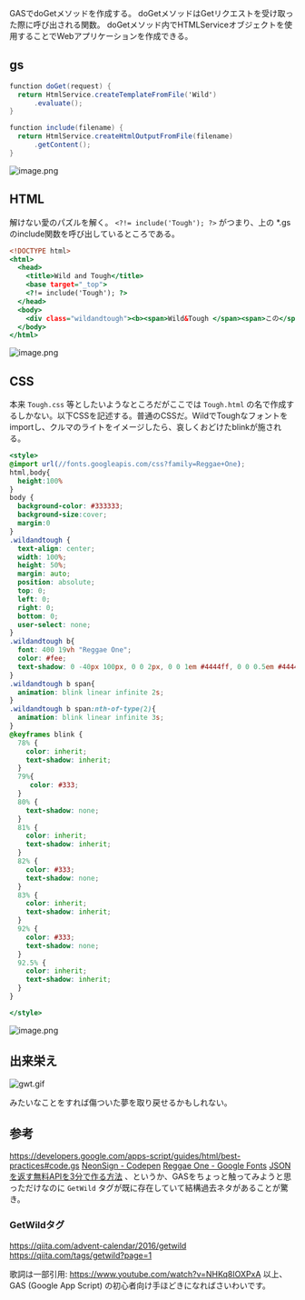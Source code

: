 GASでdoGetメソッドを作成する。
doGetメソッドはGetリクエストを受け取った際に呼び出される関数。
doGetメソッド内でHTMLServiceオブジェクトを使用することでWebアプリケーションを作成できる。

## gs
```code.gs
function doGet(request) {
  return HtmlService.createTemplateFromFile('Wild')
      .evaluate();
}

function include(filename) {
  return HtmlService.createHtmlOutputFromFile(filename)
      .getContent();
}
```
![image.png](https://qiita-image-store.s3.ap-northeast-1.amazonaws.com/0/93824/1810a6b8-6984-fcca-7bfe-2c1fc053a356.png)



## HTML

解けない愛のパズルを解く。
`<?!= include('Tough'); ?>` がつまり、上の *.gs のinclude関数を呼び出しているところである。

```Wild.html
<!DOCTYPE html>
<html>
  <head>
    <title>Wild and Tough</title>
    <base target="_top">
    <?!= include('Tough'); ?>
  </head>
  <body>
    <div class="wildandtough"><b><span>Wild&Tough </span><span>この</span><span>街</span><span>で</span><span>やさしさに</span><span>甘えて</span><span>いたくはない</span></b></div>
  </body>
</html>

````
![image.png](https://qiita-image-store.s3.ap-northeast-1.amazonaws.com/0/93824/2e485893-8715-3af5-f088-7d800fd26eb1.png)


## CSS

本来 `Tough.css` 等としたいようなところだがここでは `Tough.html` の名で作成するしかない。以下CSSを記述する。普通のCSSだ。WildでToughなフォントをimportし、クルマのライトをイメージしたら、哀しくおどけたblinkが施される。

```Tough.html
<style>
@import url(//fonts.googleapis.com/css?family=Reggae+One);
html,body{
  height:100%
}
body {
  background-color: #333333;
  background-size:cover;
  margin:0
}
.wildandtough {
  text-align: center;
  width: 100%;
  height: 50%;
  margin: auto;
  position: absolute;
  top: 0;
  left: 0;
  right: 0;
  bottom: 0;
  user-select: none;
}
.wildandtough b{
  font: 400 19vh "Reggae One";
  color: #fee;
  text-shadow: 0 -40px 100px, 0 0 2px, 0 0 1em #4444ff, 0 0 0.5em #4444ff, 0 0 0.1em #4444ff, 0 10px 3px #000;
}
.wildandtough b span{
  animation: blink linear infinite 2s;
}
.wildandtough b span:nth-of-type(2){
  animation: blink linear infinite 3s;
}
@keyframes blink {
  78% {
    color: inherit;
    text-shadow: inherit;
  }
  79%{
     color: #333;
  }
  80% {
    text-shadow: none;
  }
  81% {
    color: inherit;
    text-shadow: inherit;
  }
  82% {
    color: #333;
    text-shadow: none;
  }
  83% {
    color: inherit;
    text-shadow: inherit;
  }
  92% {
    color: #333;
    text-shadow: none;
  }
  92.5% {
    color: inherit;
    text-shadow: inherit;
  }
}

</style>

```
![image.png](https://qiita-image-store.s3.ap-northeast-1.amazonaws.com/0/93824/d7dde8bd-1567-0410-870a-980553e80c45.png)




## 出来栄え

![gwt.gif](https://qiita-image-store.s3.ap-northeast-1.amazonaws.com/0/93824/881b4075-7ce0-2616-2e2f-03784ccf9566.gif)


みたいなことをすれば傷ついた夢を取り戻せるかもしれない。


## 参考
https://developers.google.com/apps-script/guides/html/best-practices#code.gs
[NeonSign - Codepen](https://codepen.io/takaharatoru/pen/LYEjyMw)
[Reggae One - Google Fonts](https://fonts.google.com/specimen/Reggae+One?preview.text_type=custom&subset=japanese&preview.text=%E3%81%93%E3%81%AE%E8%A1%97%E3%81%A7%E3%82%84%E3%81%95%E3%81%97%E3%81%95%E3%81%AB%E7%94%98%E3%81%88%E3%81%A6%E3%81%84%E3%81%9F%E3%81%8F%E3%81%AF%E3%81%AA%E3%81%84)
[JSONを返す無料APIを3分で作る方法](https://qiita.com/ykhirao/items/a41322085ab55837b88e)
、というか、GASをちょっと触ってみようと思っただけなのに `GetWild` タグが既に存在していて結構過去ネタがあることが驚き。


### GetWildタグ 
https://qiita.com/advent-calendar/2016/getwild
https://qiita.com/tags/getwild?page=1


歌詞は一部引用: https://www.youtube.com/watch?v=NHKq8IOXPxA
以上、GAS (Google App Script) の初心者向け手ほどきになればさいわいです。
